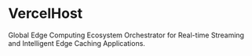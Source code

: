# VercelHost
Global Edge Computing Ecosystem Orchestrator for Real-time Streaming and Intelligent Edge Caching Applications.
